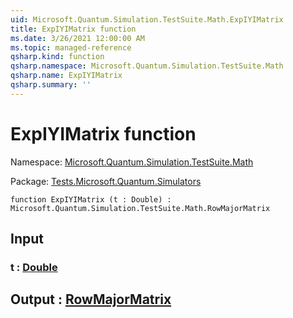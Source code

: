 ```yaml
---
uid: Microsoft.Quantum.Simulation.TestSuite.Math.ExpIYIMatrix
title: ExpIYIMatrix function
ms.date: 3/26/2021 12:00:00 AM
ms.topic: managed-reference
qsharp.kind: function
qsharp.namespace: Microsoft.Quantum.Simulation.TestSuite.Math
qsharp.name: ExpIYIMatrix
qsharp.summary: ''
---
```


# ExpIYIMatrix function

Namespace: [Microsoft.Quantum.Simulation.TestSuite.Math](xref:Microsoft.Quantum.Simulation.TestSuite.Math)

Package: [Tests.Microsoft.Quantum.Simulators](https://nuget.org/packages/Tests.Microsoft.Quantum.Simulators)




```qsharp
function ExpIYIMatrix (t : Double) : Microsoft.Quantum.Simulation.TestSuite.Math.RowMajorMatrix
```


## Input

### t : [Double](xref:microsoft.quantum.lang-ref.double)





## Output : [RowMajorMatrix](xref:Microsoft.Quantum.Simulation.TestSuite.Math.RowMajorMatrix)

